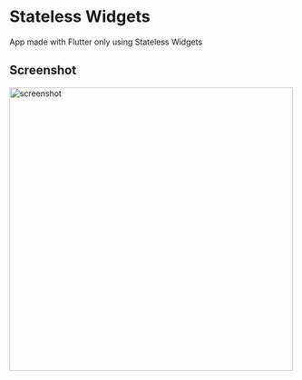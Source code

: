 # Stateless Widgets

App made with Flutter only using Stateless Widgets

## Screenshot
<img src="https://user-images.githubusercontent.com/45129753/51434122-eb63cf80-1c27-11e9-89b2-c5cb0793c849.png" alt="screenshot" height="500" />

